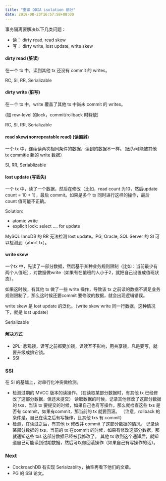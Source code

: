 ```yaml
---
title: "重读 DDIA isolation 部分"
date: 2019-08-23T16:57:58+08:00
---
```


事务隔离要解决以下几类问题：

- 读： dirty read, read skew
- 写： dirty write, lost update, write skew


#### dirty read (脏读)

在一个 tx 中，读到其他 tx 还没有 commit 的 writes。


RC, SI, RR, Serializable

#### dirty write (脏写)

在一个 tx 中，write 覆盖了其他 tx 中尚未 commit 的 writes。

(加 row-level 的lock，commit/rollback 时释放)

RC, SI, RR, Serializable

#### read skew(nonrepeatable read) (读偏斜)

一个 tx 中，连续读两次相同条件的数据，读到的数据不一样。（因为可能被其他 tx commitle 新的 write 数据）

SI, RR, Seriablizable

#### lost update (写丢失)

一个 tx 中，读了一个数据，然后在修改（比如，read count 为10，然后update count = 10 + 1），最后 commit。如果是多个 tx 同时进行这样的操作，最后 count 值可能不正确。

Solution:

- atomic write
- explicit lock: select .... for update


MySQL InnoDB 的 RR 无法检测 lost update。PG, Oracle, SQL Server 的 SI 可以检测到（abort tx）。



#### write skew

一个tx 中，先读了一部分数据，然后基于某种业务规则限制（比如：当前最少有两个人值班），对数据做write（如果有在值班的人小于2，就把自己设置成值班状态）。

如果这时候，有其他 tx 做了一些 write 操作，导致该 tx 之前读的数据不满足业务规则限制了，那么这时候还要commit 要修改的数据，就会出现逻辑错误。

write skew 是 lost update 的泛化。（write skew write 同一行数据，这种情况下，就是 lost update）


Serializable


#### 解决方式

- 2PL: 悲观锁，读写之前都要加锁，读读互不影响，用共享锁，凡是要写，就要升级成排它锁。
- SSI


### SSI

在 SI 的基础上，对串行化冲突做检测。

- 检测过期的 MVCC 版本的读操作。（在读取某部分数据时，有其他 tx 已经修改了这部分数据，但还未提交）
  读取数据的时候，记录其他修改了这部分数据的 txs，当该 tx 要提交的时候，如果自己也有写操作，那么就检查这些 txs 是否有 commit，如果有commit，那当前的 tx 就要回滚。
 （注意，rollback 的条件是，自己在读之后有写操作，且其他 txs 有 commit）
- 检测，在读过之后，有其他 tx 修改并 commit 了这部分数据的情况。
  记录读某部分数据的 txs，当前的 tx 在commit 的时候，如果有修改这部分数据，那就通知这些 txs 这部分数据已经被我修改了，
  其他 tx 收到这个通知后，就知道自己可能读到过期数据，然后可以做回滚操作（如果自己有写操作的话）。


### Next ###

- CockroachDB 有实现 Serialzablity，抽空再看下他们的文章。
- PG 的 SSI 论文。
